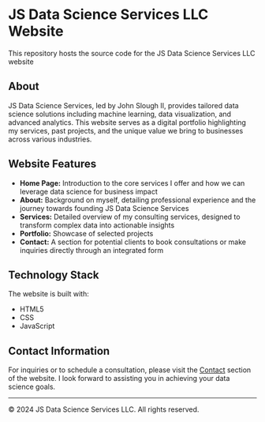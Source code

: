 # JS Data Science Services LLC Website

This repository hosts the source code for the JS Data Science Services LLC website

## About

JS Data Science Services, led by John Slough II, provides tailored data science solutions including machine learning, data visualization, and advanced analytics. This website serves as a digital portfolio highlighting my services, past projects, and the unique value we bring to businesses across various industries.

## Website Features

- **Home Page:** Introduction to the core services I offer and how we can leverage data science for business impact
- **About:** Background on myself, detailing professional experience and the journey towards founding JS Data Science Services
- **Services:** Detailed overview of my consulting services, designed to transform complex data into actionable insights
- **Portfolio:** Showcase of selected projects
- **Contact:** A section for potential clients to book consultations or make inquiries directly through an integrated form

## Technology Stack

The website is built with:
- HTML5
- CSS
- JavaScript

## Contact Information

For inquiries or to schedule a consultation, please visit the [Contact](index.html#contact_page) section of the website. I look forward to assisting you in achieving your data science goals.

---

© 2024 JS Data Science Services LLC. All rights reserved.
